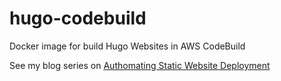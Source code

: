# hugo-codebuild
Docker image for build Hugo Websites in AWS CodeBuild

See my blog series on [Authomating Static Website Deployment](http://computersfearme.com/post/automate-website-updates-part1/)
